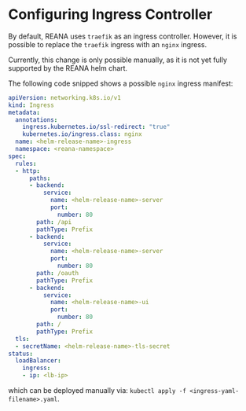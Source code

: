 # Configuring Ingress Controller

By default, REANA uses `traefik` as an ingress controller. However, it is possible to replace the `traefik` ingress with an `nginx` ingress.

Currently, this change is only possible manually, as it is not yet fully supported by the REANA helm chart.

The following code snipped shows a possible `nginx` ingress manifest:

```yaml
apiVersion: networking.k8s.io/v1
kind: Ingress
metadata:
  annotations:
    ingress.kubernetes.io/ssl-redirect: "true"
    kubernetes.io/ingress.class: nginx
  name: <helm-release-name>-ingress
  namespace: <reana-namespace>
spec:
  rules:
  - http:
      paths:
      - backend:
          service:
            name: <helm-release-name>-server
            port:
              number: 80
        path: /api
        pathType: Prefix
      - backend:
          service:
            name: <helm-release-name>-server
            port:
              number: 80
        path: /oauth
        pathType: Prefix
      - backend:
          service:
            name: <helm-release-name>-ui
            port:
              number: 80
        path: /
        pathType: Prefix
  tls:
  - secretName: <helm-release-name>-tls-secret
status:
  loadBalancer:
    ingress:
    - ip: <lb-ip>
```

which can be deployed manually via: `kubectl apply -f <ingress-yaml-filename>.yaml`.